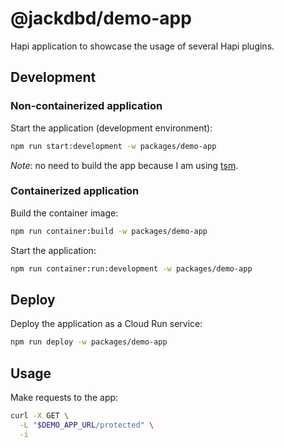 # @jackdbd/demo-app

Hapi application to showcase the usage of several Hapi plugins.

## Development

### Non-containerized application

Start the application (development environment):

```sh
npm run start:development -w packages/demo-app
```

*Note*: no need to build the app because I am using [tsm](https://github.com/lukeed/tsm).

### Containerized application

Build the container image:

```sh
npm run container:build -w packages/demo-app
```

Start the application:

```sh
npm run container:run:development -w packages/demo-app
```

## Deploy

Deploy the application as a Cloud Run service:

```sh
npm run deploy -w packages/demo-app
```

## Usage

Make requests to the app:

```sh
curl -X GET \
  -L "$DEMO_APP_URL/protected" \
  -i
```

